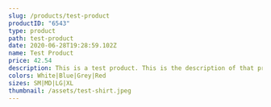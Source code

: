 ```yaml
---
slug: /products/test-product
productID: "6543"
type: product
path: test-product
date: 2020-06-28T19:28:59.102Z
name: Test Product
price: 42.54
description: This is a test product. This is the description of that product.
colors: White|Blue|Grey|Red
sizes: SM|MD|LG|XL
thumbnail: /assets/test-shirt.jpeg
---
```

